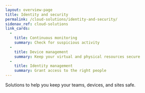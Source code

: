 ```yaml
---
layout: overview-page
title: Identity and security
permalink: /cloud-solutions/identity-and-security/
sidenav_ref: cloud-solutions
link_cards:
  - 
    title: Continuous monitoring
    summary: Check for suspicious activity
  - 
    title: Device management
    summary: Keep your virtual and physical resources secure
  - 
    title: Identity management
    summary: Grant access to the right people
---
```

Solutions to help you keep your teams, devices, and sites safe.

